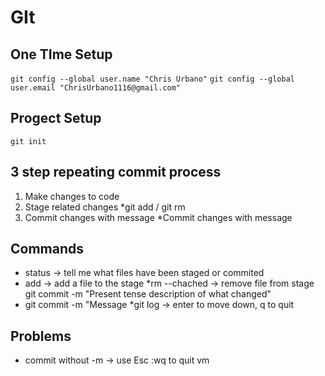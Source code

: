 # GIt

## One TIme Setup
`git config --global user.name "Chris Urbano"`
`git config --global user.email "ChrisUrbano1116@gmail.com"`

## Progect Setup
`git init`

## 3 step repeating commit process
1. Make changes to code
2. Stage related changes
    *git add / git rm
3. Commit changes with message
    *Commit changes with message

## Commands

* status -> tell me what files have been staged or commited
* add -> add a file to the stage 
*rm --chached -> remove file from stage
git commit -m "Present tense description of what changed"
* git commit -m "Message
*git log -> enter to move down, q to quit

## Problems 

* commit without -m -> use Esc :wq to quit vm
